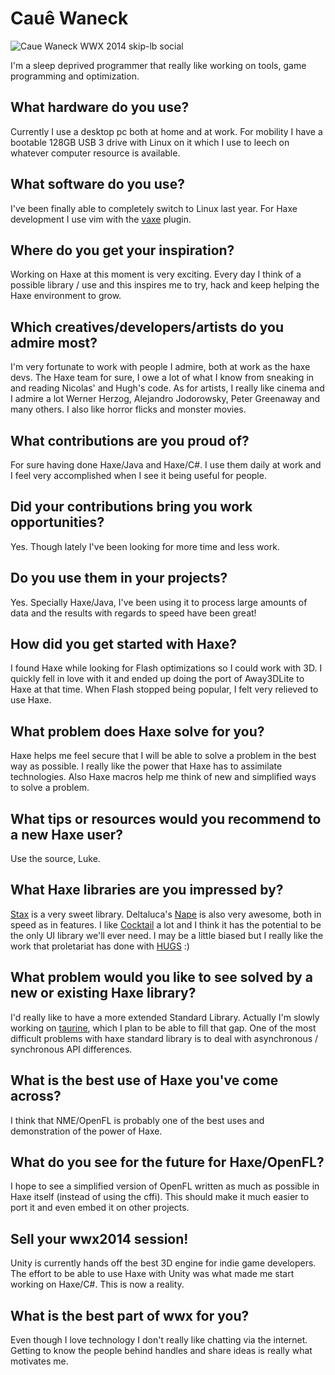 [_template]: ../../interview.html
[_author]: https://twitter.com/cwaneck "@cwaneck"

# Cauê Waneck

![Caue Waneck WWX 2014 skip-lb social](/img/caue_waneck_wwx_2011_1.jpg "Cauê Waneck")

I'm a sleep deprived programmer that really like working on tools, game programming and optimization.

## What hardware do you use?
Currently I use a desktop pc both at home and at work. For mobility I have a bootable 128GB USB 3 drive with Linux on it which I use to leech on whatever computer resource is available.

## What software do you use?
I've been finally able to completely switch to Linux last year. For Haxe development I use vim with the [vaxe] plugin.

## Where do you get your inspiration?
Working on Haxe at this moment is very exciting. Every day I think of a possible library / use and this inspires me to try, hack and keep helping the Haxe environment to grow.

## Which creatives/developers/artists do you admire most?
I'm very fortunate to work with people I admire, both at work as the haxe devs. The Haxe team for sure, I owe a lot of what I know from sneaking in and reading Nicolas' and Hugh's code.
As for artists, I really like cinema and I admire a lot Werner Herzog, Alejandro Jodorowsky, Peter Greenaway and many others. I also like horror flicks and monster movies.

## What contributions are you proud of?
For sure having done Haxe/Java and Haxe/C#. I use them daily at work and I feel very accomplished when I see it being useful for people.

## Did your contributions bring you work opportunities?
Yes. Though lately I've been looking for more time and less work.

## Do you use them in your projects?
Yes. Specially Haxe/Java, I've been using it to process large amounts of data and the results with regards to speed have been great!

## How did you get started with Haxe?
I found Haxe while looking for Flash optimizations so I could work with 3D. I quickly fell in love with it and ended up doing the port of Away3DLite to Haxe at that time.
When Flash stopped being popular, I felt very relieved to use Haxe.

## What problem does Haxe solve for you?
Haxe helps me feel secure that I will be able to solve a problem in the best way as possible. I really like the power that Haxe has to assimilate technologies.
Also Haxe macros help me think of new and simplified ways to solve a problem.

## What tips or resources would you recommend to a new Haxe user?
Use the source, Luke.

## What Haxe libraries are you impressed by?
[Stax] is a very sweet library. Deltaluca's [Nape] is also very awesome, both in speed as in features.
I like [Cocktail] a lot and I think it has the potential to be the only UI library we'll ever need. I may be a little biased but I really like the work that proletariat has done with [HUGS] :)

## What problem would you like to see solved by a new or existing Haxe library?
I'd really like to have a more extended Standard Library. Actually I'm slowly working on [taurine], which I plan to be able to fill that gap. One of the most difficult problems with haxe standard library is to deal with asynchronous / synchronous API differences.

## What is the best use of Haxe you've come across?
I think that NME/OpenFL is probably one of the best uses and demonstration of the power of Haxe.

## What do you see for the future for Haxe/OpenFL?
I hope to see a simplified version of OpenFL written as much as possible in Haxe itself (instead of using the cffi). This should make it much easier to port it and even embed it on other projects.

## Sell your wwx2014 session!
Unity is currently hands off the best 3D engine for indie game developers. The effort to be able to use Haxe with Unity was what made me start working on Haxe/C#. This is now a reality.

## What is the best part of wwx for you?
Even though I love technology I don't really like chatting via the internet. Getting to know the people behind handles and share ideas is really what motivates me.

[vaxe]: https://github.com/jdonaldson/vaxe "A modern, modular wim mode for Haxe"
[stax]: https://github.com/0b1kn00b/stax "A functional standard library for HaXe, loaded with a full stack of features"
[nape]: http://napephys.com/ "Nape Physics Engine"
[cocktail]: https://github.com/silexlabs/Cocktail "An HTML/CSS rendering engine for the Haxe language"
[hugs]: https://github.com/proletariatgames/HUGS "Haxe Unity Glue...Stuff!"
[taurine]: https://github.com/waneck/taurine-hx "Haxe standard API language extensions"